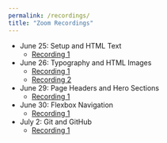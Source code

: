 ```yaml
---
permalink: /recordings/
title: "Zoom Recordings"
---
```

- June 25: Setup and HTML Text
  - [Recording 1](https://zoom.us/rec/share/_vBcCPbJ6khIfIXiskjVAbYZBKvMT6a8hilP__Vfz0r1DN21_T2zG_StN8v5KsF1)
- June 26: Typography and HTML Images
  - [Recording 1](https://zoom.us/rec/share/594tD7H7y2JLbpXdznPTcIRwH73AX6a8hHcf-_Fbnk2nr2NqJEjLrKdURRwX8u2I)
  - [Recording 2](https://zoom.us/rec/share/wJUuHprz7VtOAbPusxH0Z4MbPILXX6a813Icq_IOyEoaUILLhSujrgchJMdY1p8g)
- June 29: Page Headers and Hero Sections
  - [Recording 1](https://zoom.us/rec/share/__JkNu3IqERJc7fx8RCDRq8AAoTFT6a81iYb_aYInkv4F9EuDCEa4Btn-QfL0f9a)
- June 30: Flexbox Navigation
  - [Recording 1](https://zoom.us/rec/share/2vxvcq_77n9IQa_n5U-PUfYsN4L4T6a8g3UXq_VbnUZ-I7X-ezOrzfnHicQq0fZ-)
- July 2: Git and GitHub
  - [Recording 1](https://zoom.us/rec/share/3dJRPY32rV1JY8_d9VmDRYNmQKDCeaa8hyVM-6AIyE_QaadsHy7DxLwV0uNe3iqR)